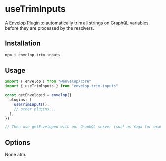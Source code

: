 # useTrimInputs

A [Envelop Plugin](https://envelop.dev/docs/plugins/) to automatically trim all strings on GraphQL variables before they are processed by the resolvers.

## Installation

```bash
npm i envelop-trim-inputs
```

## Usage

```ts
import { envelop } from "@envelop/core"
import { useTrimInputs } from "envelop-trim-inputs"

const getEnveloped = envelop({
  plugins: [
    useTrimInputs(),
    // other plugins...
  ],
})

// Then use getEnveloped with our GraphQL server (such as Yoga for example)
```

## Options

None atm.
